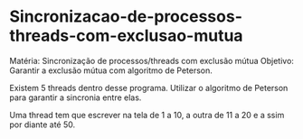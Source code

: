 # Sincronizacao-de-processos-threads-com-exclusao-mutua

Matéria: Sincronização de processos/threads com exclusão mútua
Objetivo: Garantir a exclusão mútua com algoritmo de Peterson.

Existem 5 threads dentro desse programa. Utilizar o algoritmo de Peterson para garantir a sincronia entre elas.

Uma thread tem que escrever na tela de 1 a 10, a outra de 11 a 20 e a ssim por diante até 50.
